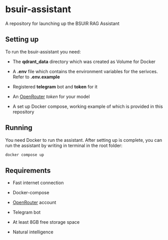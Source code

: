 # bsuir-assistant
A repository for launching up the BSUIR RAG Assistant

## Setting up

To run the bsuir-assistant you need:
* The __qdrant_data__ directory which was created as Volume for Docker

* A __.env__ file which contains the environment variables for the serivces. Refer to __.env.example__

* Registered __telegram__ bot and __token__ for it

* An [OpenRouter](https://openrouter.ai/) _token_ for your model

* A set up Docker compose, working example of which is provided in this repository

## Running

You need Docker to run the assistant. After setting up is complete, you can run the assistant by writing in terminal in the root folder:

```bash
docker compose up
``` 

## Requirements

* Fast internet connection

* Docker-compose

* [OpenRouter](https://openrouter.ai/) account

* Telegram bot

* At least 8GB free storage space

* Natural intelligence